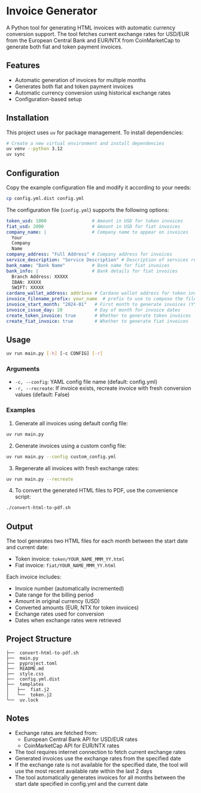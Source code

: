 # Invoice Generator

A Python tool for generating HTML invoices with automatic currency conversion support. The tool fetches current exchange rates for USD/EUR from the European Central Bank and EUR/NTX from CoinMarketCap to generate both fiat and token payment invoices.

## Features

- Automatic generation of invoices for multiple months
- Generates both fiat and token payment invoices
- Automatic currency conversion using historical exchange rates
- Configuration-based setup

## Installation

This project uses `uv` for package management. To install dependencies:

```bash
# Create a new virtual environment and install dependencies
uv venv --python 3.12
uv sync
```

## Configuration

Copy the example configuration file and modify it according to your needs:

```bash
cp config.yml.dist config.yml
```

The configuration file (`config.yml`) supports the following options:

```yaml
token_usd: 1000                 # Amount in USD for token invoices
fiat_usd: 2000                  # Amount in USD for fiat invoices
company_name: |                 # Company name to appear on invoices
  Your
  Company
  Name
company_address: "Full Address" # Company address for invoices
service_description: "Service Description" # Description of services rendered
bank_name: "Bank Name"          # Bank name for fiat invoices
bank_info: |                    # Bank details for fiat invoices
  Branch Address: XXXXX
  IBAN: XXXXX
  SWIFT: XXXXX
cardano_wallet_address: addr1xxx # Cardano wallet address for token invoices
invoice_filename_prefix: your_name  # prefix to use to compose the filenames
invoice_start_month: "2024-01"   # First month to generate invoices (YYYY-MM)
invoice_issue_day: 20            # Day of month for invoice dates
create_token_invoice: true       # Whether to generate token invoices
create_fiat_invoice: true        # Whether to generate fiat invoices
```

## Usage

```bash
uv run main.py [-h] [-c CONFIG] [-r]
```

### Arguments

- `-c, --config`: YAML config file name (default: config.yml)
- `-r, --recreate`: If invoice exists, recreate invoice with fresh conversion values (default: False)

### Examples

1. Generate all invoices using default config file:
```bash
uv run main.py
```

2. Generate invoices using a custom config file:
```bash
uv run main.py --config custom_config.yml
```

3. Regenerate all invoices with fresh exchange rates:
```bash
uv run main.py --recreate
```

4. To convert the generated HTML files to PDF, use the convenience script:
```bash
./convert-html-to-pdf.sh
```

## Output

The tool generates two HTML files for each month between the start date and current date:
- Token invoice: `token/YOUR_NAME_MMM_YY.html`
- Fiat invoice: `fiat/YOUR_NAME_MMM_YY.html`

Each invoice includes:
- Invoice number (automatically incremented)
- Date range for the billing period
- Amount in original currency (USD)
- Converted amounts (EUR, NTX for token invoices)
- Exchange rates used for conversion
- Dates when exchange rates were retrieved

## Project Structure

```
├──  convert-html-to-pdf.sh
├──  main.py
├──  pyproject.toml
├──  README.md
├──  style.css
├──  config.yml.dist
├──  templates
│   ├──  fiat.j2
│   └──  token.j2
└──  uv.lock
```

## Notes

- Exchange rates are fetched from:
  - European Central Bank API for USD/EUR rates
  - CoinMarketCap API for EUR/NTX rates
- The tool requires internet connection to fetch current exchange rates
- Generated invoices use the exchange rates from the specified date
- If the exchange rate is not available for the specified date, the tool will use the most recent available rate within the last 2 days
- The tool automatically generates invoices for all months between the start date specified in config.yml and the current date
